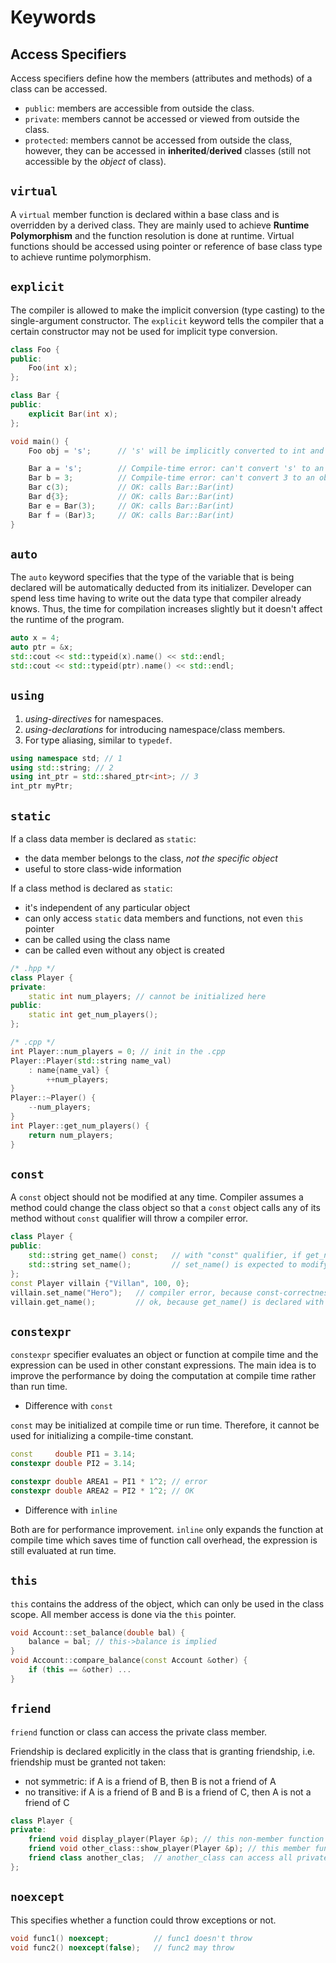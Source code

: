# Keywords

## Access Specifiers

Access specifiers define how the members (attributes and methods) of a class can be accessed.

* `public`: members are accessible from outside the class.
* `private`: members cannot be accessed or viewed from outside the class.
* `protected`: members cannot be accessed from outside the class, however, they can be accessed in **inherited**/**derived** classes (still not accessible by the *object* of class).

## `virtual`

A `virtual` member function is declared within a base class and is overridden by a derived class. They are mainly used to achieve **Runtime Polymorphism** and the function resolution is done at runtime. Virtual functions should be accessed using pointer or reference of base class type to achieve runtime polymorphism.

## `explicit`

The compiler is allowed to make the implicit conversion (type casting) to the single-argument constructor. The `explicit` keyword tells the compiler that a certain constructor may not be used for implicit type conversion.

```c++
class Foo {
public:
    Foo(int x);
};

class Bar {
public:
    explicit Bar(int x);
};

void main() {
    Foo obj = 's';      // 's' will be implicitly converted to int and calls Foo::Foo(int)

    Bar a = 's';        // Compile-time error: can't convert 's' to an object of type Bar
    Bar b = 3;          // Compile-time error: can't convert 3 to an object of type Bar
    Bar c(3);           // OK: calls Bar::Bar(int)
    Bar d{3};           // OK: calls Bar::Bar(int)
    Bar e = Bar(3);     // OK: calls Bar::Bar(int)
    Bar f = (Bar)3;     // OK: calls Bar::Bar(int)
}
```

## `auto`

The `auto` keyword specifies that the type of the variable that is being declared will be automatically deducted from its initializer. Developer can spend less time having to write out the data type that compiler already knows. Thus, the time for compilation increases slightly but it doesn't affect the runtime of the program.

```c++
auto x = 4;
auto ptr = &x;
std::cout << std::typeid(x).name() << std::endl;
std::cout << std::typeid(ptr).name() << std::endl;
```

## `using`

1. *using-directives* for namespaces.
2. *using-declarations* for introducing namespace/class members.
3. For type aliasing, similar to `typedef`.

```c++
using namespace std; // 1
using std::string; // 2
using int_ptr = std::shared_ptr<int>; // 3
int_ptr myPtr;
```

## `static`

If a class data member is declared as `static`:
- the data member belongs to the class, *not the specific object*
- useful to store class-wide information

If a class method is declared as `static`:
- it's independent of any particular object
- can only access `static` data members and functions, not even `this` pointer
- can be called using the class name
- can be called even without any object is created

```c++
/* .hpp */
class Player {
private:
    static int num_players; // cannot be initialized here
public:
    static int get_num_players();
};

/* .cpp */
int Player::num_players = 0; // init in the .cpp
Player::Player(std::string name_val)
    : name{name_val} {
        ++num_players;
}
Player::~Player() {
    --num_players;
}
int Player::get_num_players() {
    return num_players;
}
```

## `const`

A `const` object should not be modified at any time. Compiler assumes a method could change the class object so that a `const` object calls any of its method without `const` qualifier will throw a compiler error.

```c++
class Player {
public:
    std::string get_name() const;   // with "const" qualifier, if get_name modifies this object, it gets compiler error
    std::string set_name();         // set_name() is expected to modify this object
};
const Player villain {"Villan", 100, 0};
villain.set_name("Hero");   // compiler error, because const-correctness
villain.get_name();         // ok, because get_name() is declared with const qualifier
```

## `constexpr`

`constexpr` specifier evaluates an object or function at compile time and the expression can be used in other constant expressions. The main idea is to improve the performance by doing the computation at compile time rather than run time.

* Difference with `const`

`const` may be initialized at compile time or run time. Therefore, it cannot be used for initializing a compile-time constant.

```c++
const     double PI1 = 3.14;
constexpr double PI2 = 3.14;

constexpr double AREA1 = PI1 * 1^2; // error
constexpr double AREA2 = PI2 * 1^2; // OK
```
* Difference with `inline`

Both are for performance improvement. `inline` only expands the function at compile time which saves time of function call overhead, the expression is still evaluated at run time.

## `this`

`this` contains the address of the object, which can only be used in the class scope. All member access is done via the `this` pointer.

```c++
void Account::set_balance(double bal) {
    balance = bal; // this->balance is implied
}
void Account::compare_balance(const Account &other) {
    if (this == &other) ...
}
```

## `friend`

`friend` function or class can access the private class member.

Friendship is declared explicitly in the class that is granting friendship, i.e. friendship must be granted not taken:
- not symmetric: if A is a friend of B, then B is not a friend of A
- no transitive: if A is a friend of B and B is a friend of C, then A is not a friend of C

```c++
class Player {
private:
    friend void display_player(Player &p); // this non-member function can access all private members of Player class
    friend void other_class::show_player(Player &p); // this member function of other_class can access all private members of Player class
    friend class another_clas;  // another_class can access all private members of Player class
};
```

## `noexcept`

This specifies whether a function could throw exceptions or not.

```c++
void func1() noexcept;          // func1 doesn't throw
void func2() noexcept(false);   // func2 may throw
```